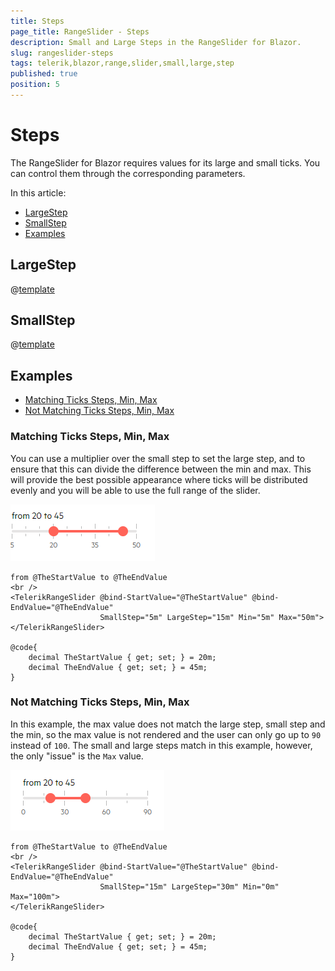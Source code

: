```yaml
---
title: Steps
page_title: RangeSlider - Steps
description: Small and Large Steps in the RangeSlider for Blazor.
slug: rangeslider-steps
tags: telerik,blazor,range,slider,small,large,step
published: true
position: 5
---
```


# Steps

The RangeSlider for Blazor requires values for its large and small ticks. You can control them through the corresponding parameters.

In this article:

* [LargeStep](#largestep)
* [SmallStep](#smallstep)
* [Examples](#examples)

## LargeStep

@[template](/_contentTemplates/slider/common.md#large-step)

## SmallStep

@[template](/_contentTemplates/slider/common.md#small-step)

## Examples

* [Matching Ticks Steps, Min, Max](#matching-ticks-steps-min-max)
* [Not Matching Ticks Steps, Min, Max](#not-matching-ticks-steps-min-max)


### Matching Ticks Steps, Min, Max

You can use a multiplier over the small step to set the large step, and to ensure that this can divide the difference between the min and max. This will provide the best possible appearance where ticks will be distributed evenly and you will be able to use the full range of the slider.

![matching ticks](images/rangeslider-matching-ticks.png)

````RAZOR
from @TheStartValue to @TheEndValue
<br />
<TelerikRangeSlider @bind-StartValue="@TheStartValue" @bind-EndValue="@TheEndValue"
                    SmallStep="5m" LargeStep="15m" Min="5m" Max="50m">
</TelerikRangeSlider>

@code{
    decimal TheStartValue { get; set; } = 20m;
    decimal TheEndValue { get; set; } = 45m;
}
````

### Not Matching Ticks Steps, Min, Max

In this example, the max value does not match the large step, small step and the min, so the max value is not rendered and the user can only go up to `90` instead of `100`. The small and large steps match in this example, however, the only "issue" is the `Max` value.

![non-matching values](images/rangeslider-non-matching-ticks.png)

````RAZOR
from @TheStartValue to @TheEndValue
<br />
<TelerikRangeSlider @bind-StartValue="@TheStartValue" @bind-EndValue="@TheEndValue"
                    SmallStep="15m" LargeStep="30m" Min="0m" Max="100m">
</TelerikRangeSlider>

@code{
    decimal TheStartValue { get; set; } = 20m;
    decimal TheEndValue { get; set; } = 45m;
}
````